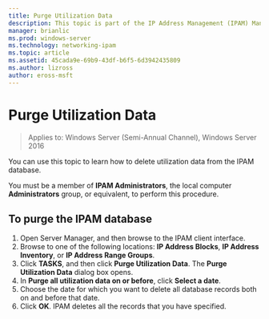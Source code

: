 ```yaml
---
title: Purge Utilization Data
description: This topic is part of the IP Address Management (IPAM) Management guide in Windows Server 2016.
manager: brianlic
ms.prod: windows-server
ms.technology: networking-ipam
ms.topic: article
ms.assetid: 45cada9e-69b9-43df-b6f5-6d3942435809
ms.author: lizross
author: eross-msft
---
```

# Purge Utilization Data

>Applies to: Windows Server (Semi-Annual Channel), Windows Server 2016

You can use this topic to learn how to delete utilization data from the IPAM database.  

You must be a member of **IPAM Administrators**, the local computer **Administrators** group, or equivalent, to perform this procedure.

## To purge the IPAM database  
1. Open Server Manager, and then browse to the IPAM client interface.
2. Browse to one of the following locations: **IP Address Blocks**, **IP Address Inventory**, or **IP Address Range Groups**.  
3. Click **TASKS**, and then click **Purge Utilization Data**. The **Purge Utilization Data** dialog box opens.
4. In **Purge all utilization data on or before**, click **Select a date**.
5. Choose the date for which you want to delete all database records both on and before that date.
6. Click **OK**. IPAM deletes all the records that you have specified.
